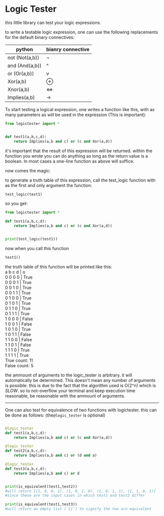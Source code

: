 
# Logic Tester

this little library can test your logic expressions.

to write a testable logic expression, one can use the following replacements for the default binary connectives:

| python | bianry connective | 
| --- | --- |
| not	(Not(a,b))	| 		¬				|
| and	(And(a,b))	| 		^				|
| or 	(Or(a,b))	| 		v 				|
| Xor(a,b)			| 		⊕ 				|
| Xnor(a,b)			| 		⇔				|
| Implies(a,b)		| 		->				|

To start testing a logical expression, one writes a function like this, with as many parameters as will be used in the expression (This is important):

```python
from logictester import *


def test1(a,b,c,d):
	return Implies(a,b and c) or (c and Xor(a,d))

```

it's important that the result of this expression will be returned. within the function you wrote you can do anything as long as the return value is a boolean. In most cases a one-line function as above will suffice.

now comes the magic:

to generate a truth table of this expression, call the test_logic function with as the first and only argument the function:
```python
test_logic(test1)
```

so you get:
 
```python
from logictester import *

def test1(a,b,c,d):
	return Implies(a,b and c) or (c and Xor(a,d))


print(test_logic(test1))
```

now when you call this function 
```python
test1()
```

the truth table of this function will be printed like this:    
a b c d | o  
0 0 0 0 | True  
0 0 0 1 | True  
0 0 1 0 | True  
0 0 1 1 | True  
0 1 0 0 | True  
0 1 0 1 | True  
0 1 1 0 | True  
0 1 1 1 | True  
1 0 0 0 | False  
1 0 0 1 | False  
1 0 1 0 | True  
1 0 1 1 | False  
1 1 0 0 | False  
1 1 0 1 | False  
1 1 1 0 | True  
1 1 1 1 | True  
True count:  11  
False count:  5  

the ammount of arguments to the logic_tester is arbitrary. it will automatically be determined. This doesn't mean any number of arguments is possible. this is due to the fact that the algorithm used is O(2^n) which is *SLOW*. so to not-overflow your terminal and keep execution time reasonable, be reasonable with the ammount of arguments.

---

One can also test for equivalence of two functions with logictester. this can be done as follows: (the`@logic_tester` is optional)

```python

@logic_tester
def test1(a,b,c,d):
	return Implies(a,b and c) or (c and Xor(a,d))

@logic_tester
def test2(a,b,c,d):
	return Implies(a,b and c) or (d and a)

@logic_tester
def test3(a,b,c,d):
	return Implies(a,b and c) or d


print(is_equivalent(test1,test2)) 	
#will return [(1, 0, 0, 1), (1, 0, 1, 0), (1, 0, 1, 1), (1, 1, 0, 1)] 
#since these are the input cases in which test1 and test2 differ

print(is_equivalent(test1,test3))
#will return an empty list (`[]`) to signify the two are equivalent
```


